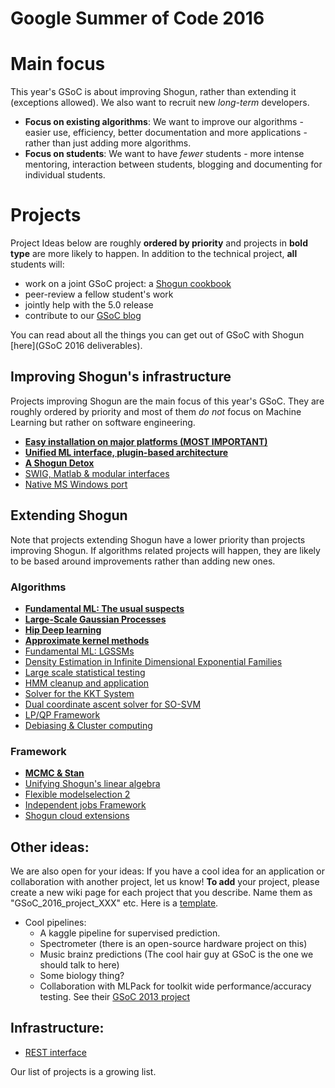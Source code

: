 # Google Summer of Code 2016


# Main focus
This year's GSoC is about improving Shogun, rather than extending it (exceptions allowed). We also want to recruit new *long-term* developers.

 * **Focus on existing algorithms**:
    We want to improve our algorithms - easier use, efficiency, better documentation and more applications - rather than just adding more algorithms.
 * **Focus on students**:
    We want to have *fewer* students - more intense mentoring, interaction between students, blogging and documenting for individual students.


# Projects
Project Ideas below are roughly **ordered by priority** and projects in **bold type** are more likely to happen. In addition to the technical project, **all** students will:

 * work on a joint GSoC project: a [Shogun cookbook](GSoC_2016_project_cookbook)
 * peer-review a fellow student's work
 * jointly help with the 5.0 release
 * contribute to our [GSoC blog](https://github.com/shogun-toolbox/shogun/wiki/GSoC-follow-up-blog-posts)

You can read about all the things you can get out of GSoC with Shogun [here](GSoC 2016 deliverables). 

## Improving Shogun's infrastructure
Projects improving Shogun are the main focus of this year's GSoC. They are roughly ordered by priority and most of them *do not* focus on Machine Learning but rather on software engineering.

 * [**Easy installation on major platforms (MOST IMPORTANT)**](GSoC_2015_project_installation)
 * [**Unified ML interface, plugin-based architecture**](GSoC_2015_plugin)
 * [**A Shogun Detox**](GSoC_2015_clean_up_infrastructure)
 * [SWIG, Matlab & modular interfaces](GSoC_2015_project_swig)
 * [Native MS Windows port](GSoC_2015_windows)
 
## Extending Shogun
Note that projects extending Shogun have a lower priority than projects improving Shogun. If algorithms related projects will happen, they are likely to be based around improvements rather than adding new ones.

### Algorithms
 * [**Fundamental ML: The usual suspects**](GSoC_2016_project_fundamental_usual_suspects)
 * [**Large-Scale Gaussian Processes**](GSoC_2016_project_large_gps)
 * [**Hip Deep learning**](GSoC_2015_project_deep_learning)
 * [**Approximate kernel methods**](GSoC_2016_project_approx_kernels)
 * [Fundamental ML: LGSSMs](GSoC_2015_project_fundamental)
 * [Density Estimation in Infinite Dimensional Exponential Families](GSoC_2015_project_kernel_infinite_exponential)
 * [Large scale statistical testing](GSoC_2015_project_large_testing)
 * [HMM cleanup and application](GSoC_2015_project_hmms)
 * [Solver for the KKT System](GSoC_2015_project_kkt)
 * [Dual coordinate ascent solver for SO-SVM](GSoC_2015_project_dca_sosvm)
 * [LP/QP Framework](GSoC_2015_project_lpqp)
 * [Debiasing & Cluster computing](GSoC_2015_project_debiasing)


### Framework
 * [**MCMC & Stan**](GSoC_2015_project_MCMC_Stan)
 * [Unifying Shogun's linear algebra](GSoC_2015_project_linalg)
 * [Flexible modelselection 2](GSoC_2015_project_modelselection)
 * [Independent jobs Framework](GSoC_2015_cluster_shogun)
 * [Shogun cloud extensions](GSoC_2015_cloud_shogun)


## Other ideas:
We are also open for your ideas: If you have a cool idea for an application or collaboration with another project, let us know! **To add** your project, please create a new wiki page for each project that you describe. Name them as "GSoC_2016_project_XXX" etc. Here is a [template](GSoC_project_template).

 * Cool pipelines:
   * A kaggle pipeline for supervised prediction.
   * Spectrometer (there is an open-source hardware project on this)
   * Music brainz predictions (The cool hair guy at GSoC is the one we should talk to here)
   * Some biology thing?
   * Collaboration with MLPack for toolkit wide performance/accuracy testing. See their [GSoC 2013 project](http://www.mlpack.org/trac/wiki/AutomaticBenchmark)


## Infrastructure:
 * [REST interface](GSoC_2015_project_rest)

Our list of projects is a growing list. 